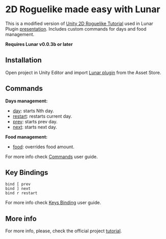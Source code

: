 # 2D Roguelike made easy with Lunar

This is a modified version of [Unity 2D Roguelike Tutorial](https://unity3d.com/learn/tutorials/projects/2d-roguelike-tutorial) used in Lunar Plugin [presentation](http://www.meetup.com/Seattle-Unity3D/events/224052872/). Includes custom commands for days and food management.

**Requires Lunar v0.0.3b or later**

## Installation

Open project in Unity Editor and import [Lunar plugin](https://goo.gl/xo5IIf) from the Asset Store.

## Commands

**Days management:**  
* [day](https://github.com/SpaceMadness/unity-tutorial-2d-roguelike/blob/master/Assets/Editor/Commands.cs#L37-L44): starts Nth day.
* [restart](https://github.com/SpaceMadness/unity-tutorial-2d-roguelike/blob/master/Assets/Editor/Commands.cs#L10-L17): restarts current day.
* [prev](https://github.com/SpaceMadness/unity-tutorial-2d-roguelike/blob/master/Assets/Editor/Commands.cs#L28-L35): starts prev day.
* [next](https://github.com/SpaceMadness/unity-tutorial-2d-roguelike/blob/master/Assets/Editor/Commands.cs#L19-L26): starts next day.
  
**Food management:**  
* [food](https://github.com/SpaceMadness/unity-tutorial-2d-roguelike/blob/master/Assets/Editor/Commands.cs#L50-L65): overrides food amount.  
   
For more info check [Commands](https://github.com/SpaceMadness/lunar-unity-plugin/wiki/Commands) user guide.

## Key Bindings
`bind [ prev`  
`bind ] next`  
`bind r restart`  
  
For more info check [Keys Binding](https://github.com/SpaceMadness/lunar-unity-plugin/wiki/Key-Binding) user guide.  

## More info
For more info, please, check the official project [tutorial](http://goo.gl/je1cpc).
